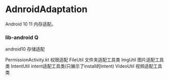 # AdnroidAdaptation
  
  Android 10 11 内存适配。
  
### lib-android Q 
  android10 存储适配
  
  PermissionActivity.kt 权限适配
  FileUtil 文件夹适配工具类
  ImgUtil  图片适配工具类
  IntentUtil intent适配工具类(只展示了install的intent)
  VideoUtil 视频适配工具类
